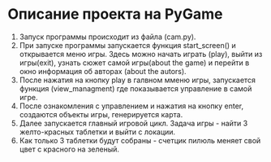 # Описание проекта на PyGame
1. Запуск программы происходит из файла (cam.py).
2. При запуске программы запускается функция start_screen() и открывается меню игры.
Здесь можно начать играть (play), выйти из игры(exit), узнать
сюжет самой игры(about the game) и перейти в окно информация об авторах
(about the autors).
3. После нажатия на кнопку play в галвном мменю игры, запускается функция (view_managment)
где показывается управление в самой игре.
4. После ознакомления с управлением и нажатия на кнопку enter, создаются объекты игры,
генерируется карта.
5. Далее запускается главный игровой цикл. Задача игры - найти 3 желто-красных таблетки и выйти
с локации.
6. Как только 3 таблетки будут собраны - счетцик пилюль меняет свой цвет с красного на зеленый.
